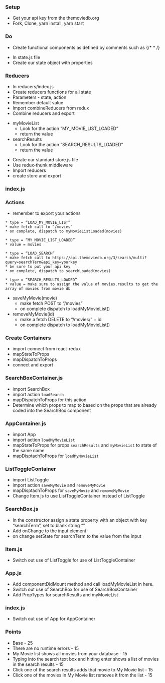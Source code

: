 
### Setup
* Get your api key from the themoviedb.org
* Fork, Clone, yarn install, yarn start

### Do

<!-- ### Components -->
* Create functional components as defined by comments such as  {/*  <Navigation>   * /}
 <!-- * Import and use components in App.js -->
 <!-- * Navigation.js -->
 <!-- * UserProfile.js -->

<!-- ### State -->
* In state.js file
* Create our state object with properties
    <!-- * searchResults: [] -->
    <!-- * myMovieList: [] -->
<!-- * export state object -->

### Reducers
* In reducers/index.js
* Create reducers functions for all state
* Parameters - state, action
* Remember default value
* Import combineReducers from redux
* Combine reducers and export

<!-- ### Create Reducers -->
* myMovieList
    * Look for the action “MY_MOVIE_LIST_LOADED”
    * return the value
* searchResults
    * Look for the action “SEARCH_RESULTS_LOADED”
    * return the value

<!-- ### Store -->
* Create our standard store.js file
* Use redux-thunk middleware
* Import reducers
* create store and export

### index.js
<!-- * import Provider and wrap App -->
<!-- * import store and assign to store prop -->

### Actions
* remember to export your actions
<!-- * loadMyMovieList() -->
    * type = “LOAD_MY_MOVIE_LIST”
    * make fetch call to “/movies”
    * on complete, dispatch to myMovieListLoaded(movies)
<!-- * myMovieListLoaded(movies) -->
    * type = “MY_MOVIE_LIST_LOADED”
    * value = movies
<!-- * loadSearch(searchTerm) -->
    * type = “LOAD_SEARCH”
    * make fetch call to https://api.themoviedb.org/3/search/multi?query=searchTerm&api_key=yourkey
    * be sure to put your api key
    * on complete, dispatch to searchLoaded(movies)
<!-- * searchLoaded(movies) -->
    * type = “SEARCH_RESULTS_LOADED”
    * value = make sure to assign the value of movies.results to get the array of movies from movie db
* saveMyMovie(movie)
    * make fetch POST to “/movies”
    * on complete dispatch to loadMyMovieList()
* removeMyMovie(id)
    * make a fetch DELETE to “/movies/” + id
    * on complete dispatch to loadMyMovieList()


### Create Containers
* import connect from react-redux
* mapStateToProps
* mapDispatchToProps
* connect and export

### SearchBoxContainer.js
* import SearchBox
* import action `loadSearch`
* mapDispatchToProps for this action
* Determine which props to map to based on the props that are already coded into the SearchBox component

### AppContainer.js
* import App
* import action `loadMyMovieList`
* mapStateToProps for props `searchResults` and `myMovieList` to state of the same name
* mapDisptachToProps for `loadMyMovieList`

### ListToggleContainer
* import ListToggle
* import action `saveMyMovie` and `removeMyMovie`
* mapDisptachToProps for `saveMyMovie` and `removeMyMovie`
* Change Item.js to use ListToggleContainer instead of ListToggle

### SearchBox.js
* In the constructor assign a state property with an object with key “searchTerm”, set to blank string “”
* Add onChange to the input element
* on change setState for searchTerm to the value from the input

### Item.js
* Switch out use of ListToggle for use of ListToggleContainer

### App.js
* Add componentDidMount method and call loadMyMovieList in here.
* Switch out use of SearchBox for use of SearchBoxContainer
* Add PropTypes for searchResults and myMovieList

### index.js
* Switch out use of App for AppContainer

### Points
* Base - 25
* There are no runtime errors - 15
* My Movie list shows all movies from your database - 15
* Typing into the search text box and hitting enter shows a list of movies in the search results - 15
* Click one of the search results adds that movie to My Movie list - 15
* Click one of the movies in My Movie list removes it from the list - 15
